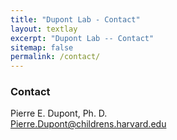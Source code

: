 ```yaml
---
title: "Dupont Lab - Contact"
layout: textlay
excerpt: "Dupont Lab -- Contact"
sitemap: false
permalink: /contact/
---
```


### Contact 
<div>Pierre E. Dupont, Ph. D.<br>
  <a href = "mailto: Pierre.Dupont@childrens.harvard.edu">Pierre.Dupont@childrens.harvard.edu</a>
